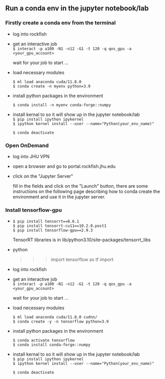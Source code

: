 ## Run a conda env in the jupyter notebook/lab   

### Firstly create a conda env from the terminal   

- log into rockfish  

- get an interactive job  
  `$ interact -p a100 -N1 -n12 -G1 -t 120 -q qos_gpu -a <your_gpu_account>`   

  wait for your job to start ...     

- load necessary modules  

  `$ ml load anaconda cuda/11.8.0`  
  `$ conda create -n myenv python=3.9`  

- install python packages in the environment   

  `$ conda install -n myenv conda-forge::numpy`   

- install kernal to so it will show up in the jupyter notebook/lab  
  `$ pip install ipython ipykernel`  
  `$ ipython kernel install --user --name="Python(your_env_name)"` 

  `$ conda deactivate`  

### Open OnDemand

- log into JHU VPN  

- open a browser and go to portal.rockfish.jhu.edu  

- click on the "Jupyter Server" 

  fill in the fields and click on the "Launch" button, there are some instructions on the following page describing how to conda create the environment and use it in the jupyter server. 



### Install tensorflow-gpu

- `$ pip install tensorrt==8.6.1`  
  `$ pip install tensorrt-cu11==10.2.0.post1`  
  `$ pip install tensorflow-gpu==2.9.3`
  
  TensorRT libraries is in lib/python3.10/site-packages/tensorrt_libs

- python
  >>> import tensorflow as tf
  >>> import

- log into rockfish  

- get an interactive job  
  `$ interact -p a100 -N1 -n12 -G1 -t 120 -q qos_gpu -a <your_gpu_account>`   

  wait for your job to start ...     

- load necessary modules  

  `$ ml load anaconda cuda/11.8.0 cudnn/`  
  `$ conda create -y -n tensorflow python=3.9`  

- install python packages in the environment   

  `$ conda activate tensorflow`  
  `$ conda install conda-forge::numpy`   

- install kernal to so it will show up in the jupyter notebook/lab  
  `$ pip install ipython ipykernel`  
  `$ ipython kernel install --user --name="Python(your_env_name)"` 

  `$ conda deactivate`  

